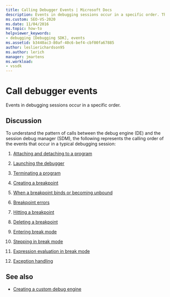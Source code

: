 ```yaml
---
title: Calling Debugger Events | Microsoft Docs
description: Events in debugging sessions occur in a specific order. This article lists the calling order of the events that occur in a typical debugging session.
ms.custom: SEO-VS-2020
ms.date: 11/04/2016
ms.topic: how-to
helpviewer_keywords:
- debugging [Debugging SDK], events
ms.assetid: b3440ac3-80af-40c6-bef4-cbf00fa67885
author: leslierichardson95
ms.author: lerich
manager: jmartens
ms.workload:
- vssdk
---
```

# Call debugger events
Events in debugging sessions occur in a specific order.

## Discussion
 To understand the pattern of calls between the debug engine (DE) and the session debug manager (SDM), the following represents the calling order of the events that occur in a typical debugging session:

1. [Attaching and detaching to a program](../../extensibility/debugger/attaching-and-detaching-to-a-program.md)

2. [Launching the debugger](../../extensibility/debugger/launching-the-debugger.md)

3. [Terminating a program](../../extensibility/debugger/terminating-a-program.md)

4. [Creating a breakpoint](../../extensibility/debugger/creating-a-breakpoint.md)

5. [When a breakpoint binds or becoming unbound](../../extensibility/debugger/when-a-breakpoint-binds-or-becomes-unbound.md)

6. [Breakpoint errors](../../extensibility/debugger/breakpoint-errors.md)

7. [Hitting a breakpoint](../../extensibility/debugger/hitting-a-breakpoint.md)

8. [Deleting a breakpoint](../../extensibility/debugger/deleting-a-breakpoint.md)

9. [Entering break mode](../../extensibility/debugger/entering-break-mode.md)

10. [Stepping in break mode](../../extensibility/debugger/stepping-in-break-mode.md)

11. [Expression evaluation in break mode](../../extensibility/debugger/expression-evaluation-in-break-mode.md)

12. [Exception handling](../../extensibility/debugger/exception-handling-visual-studio-sdk.md)

## See also
- [Creating a custom debug engine](../../extensibility/debugger/creating-a-custom-debug-engine.md)
